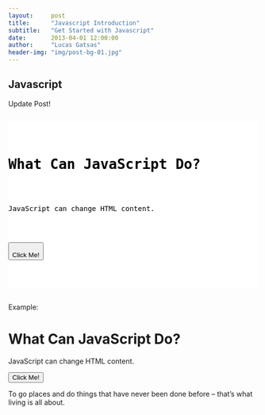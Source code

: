 ```yaml
---
layout:     post
title:      "Javascript Introduction"
subtitle:   "Get Started with Javascript"
date:       2013-04-01 12:00:00
author:     "Lucas Gatsas"
header-img: "img/post-bg-01.jpg"
---
```



<h2 class="section-heading">Javascript</h2>

Update Post!



<div style="overflow:auto; height=200; width=100%;">
<pre style="color:black;background:white;"><pre>

<h1>What Can JavaScript Do?</h1>

<p id="demo">JavaScript can change HTML content.</p>

<button type="button"
onclick="document.getElementById('demo').innerHTML = 'Hello JavaScript!'">
Click Me!</button>


</pre></pre></div>


Example: 

<h1>What Can JavaScript Do?</h1>

<p id="demo">JavaScript can change HTML content.</p>

<button type="button"
onclick="document.getElementById('demo').innerHTML = 'Hello JavaScript!'">
Click Me!</button>







<span class="caption text-muted">To go places and do things that have never been done before – that’s what living is all about.</span>

